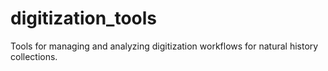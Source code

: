 # digitization_tools
Tools for managing and analyzing digitization workflows for natural history collections.
